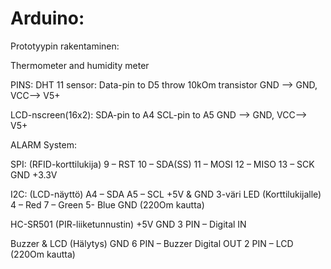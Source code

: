 # Arduino: 
Prototyypin rakentaminen: 


Thermometer and humidity meter

PINS:
DHT 11 sensor:
Data-pin to D5 throw 10kOm transistor
GND –> GND,
VCC–> V5+

LCD-nscreen(16x2):
SDA-pin to A4
SCL-pin to A5
GND –> GND,
VCC–> V5+

ALARM System:

SPI: (RFID-korttilukija)
9 – RST
10 – SDA(SS)
11 –   MOSI
12 – MISO
13 – SCK
GND
+3.3V

I2C: (LCD-näyttö)
A4 – SDA
A5 – SCL
+5V & GND
3-väri LED (Korttilukijalle)
4 – Red
7 – Green
5- Blue
GND (220Om kautta)

HC-SR501 (PIR-liiketunnustin)
+5V
GND
3 PIN – Digital IN

Buzzer & LCD (Hälytys)
GND
6 PIN – Buzzer Digital OUT
2 PIN – LCD (220Om kautta)
